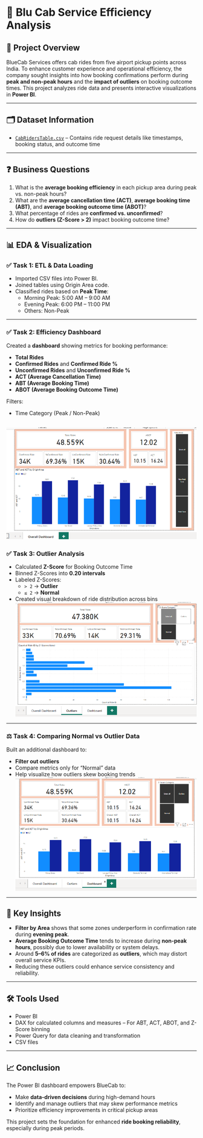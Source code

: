 # 🚖 Blu Cab Service Efficiency Analysis

## 📘 Project Overview

BlueCab Services offers cab rides from five airport pickup points across India. To enhance customer experience and operational efficiency, the company sought insights into how booking confirmations perform during **peak and non-peak hours** and the **impact of outliers** on booking outcome times. This project analyzes ride data and presents interactive visualizations in **Power BI**.

---

## 🗂️ Dataset Information

- [`CabRidersTable.csv`](https://github.com/rashi12121/Blu-Cab-Service-Efficiency-Analysis/blob/main/Blu%20Cab-Ride%20Data.csv) – Contains ride request details like timestamps, booking status, and outcome time  

---

## ❓ Business Questions

1. What is the **average booking efficiency** in each pickup area during peak vs. non-peak hours?
2. What are the **average cancellation time (ACT)**, **average booking time (ABT)**, and **average booking outcome time (ABOT)**?
3. What percentage of rides are **confirmed vs. unconfirmed**?
4. How do **outliers (Z-Score > 2)** impact booking outcome time?

---

## 📊 EDA & Visualization

### ✅ Task 1: ETL & Data Loading
- Imported CSV files into Power BI.
- Joined tables using Origin Area code.
- Classified rides based on **Peak Time**:
  - Morning Peak: 5:00 AM – 9:00 AM
  - Evening Peak: 6:00 PM – 11:00 PM
  - Others: Non-Peak

---

### ✅ Task 2: Efficiency Dashboard
Created a **dashboard** showing metrics for booking performance:
- **Total Rides**
- **Confirmed Rides** and **Confirmed Ride %**
- **Unconfirmed Rides** and **Unconfirmed Ride %**
- **ACT (Average Cancellation Time)**
- **ABT (Average Booking Time)**
- **ABOT (Average Booking Outcome Time)**

Filters:
- Time Category (Peak / Non-Peak)

![Overall Dashboard](https://github.com/rashi12121/Blu-Cab-Service-Efficiency-Analysis/blob/main/Blu%20Cab%20ABT_ACT.png)
---

### ✅ Task 3: Outlier Analysis
- Calculated **Z-Score** for Booking Outcome Time
- Binned Z-Scores into **0.20 intervals**
- Labeled Z-Scores:
  - `> 2` → **Outlier**
  - `≤ 2` → **Normal**
- Created visual breakdown of ride distribution across bins
![Outliers Dashboard](https://github.com/rashi12121/Blu-Cab-Service-Efficiency-Analysis/blob/main/Blue%20Cab%20Outliers.png)
---
### ⚖️ Task 4: Comparing Normal vs Outlier Data

Built an additional dashboard to:
- **Filter out outliers**
- Compare metrics only for “Normal” data
- Help visualize how outliers skew booking trends
![Outliers Impact Dashboard](https://github.com/rashi12121/Blu-Cab-Service-Efficiency-Analysis/blob/main/Blu%20Cab%20Outlier%20Impact.png)
---
## 📌 Key Insights

- **Filter by Area** shows that some zones underperform in confirmation rate during **evening peak**.
- **Average Booking Outcome Time** tends to increase during **non-peak hours**, possibly due to lower availability or system delays.
- Around **5–6% of rides** are categorized as **outliers**, which may distort overall service KPIs.
- Reducing these outliers could enhance service consistency and reliability.

---

## 🛠 Tools Used

- Power BI  
- DAX for calculated columns and measures – For ABT, ACT, ABOT, and Z-Score binning
- Power Query for data cleaning and transformation  
- CSV files


---


## 📈 Conclusion

The Power BI dashboard empowers BlueCab to:
- Make **data-driven decisions** during high-demand hours
- Identify and manage outliers that may skew performance metrics
- Prioritize efficiency improvements in critical pickup areas

This project sets the foundation for enhanced **ride booking reliability**, especially during peak periods.


